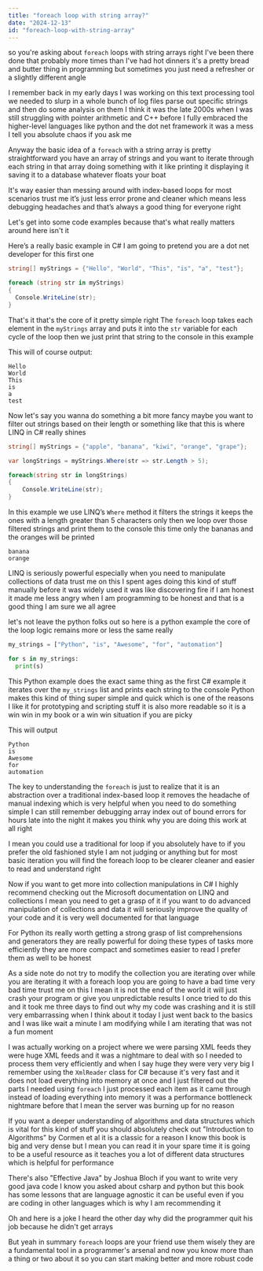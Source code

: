 ```yaml
---
title: "foreach loop with string array?"
date: "2024-12-13"
id: "foreach-loop-with-string-array"
---
```


 so you're asking about `foreach` loops with string arrays right I've been there done that probably more times than I've had hot dinners it's a pretty bread and butter thing in programming but sometimes you just need a refresher or a slightly different angle

I remember back in my early days I was working on this text processing tool we needed to slurp in a whole bunch of log files parse out specific strings and then do some analysis on them I think it was the late 2000s when I was still struggling with pointer arithmetic and C++ before I fully embraced the higher-level languages like python and the dot net framework it was a mess I tell you absolute chaos if you ask me

Anyway the basic idea of a `foreach` with a string array is pretty straightforward you have an array of strings and you want to iterate through each string in that array doing something with it like printing it displaying it saving it to a database whatever floats your boat

It's way easier than messing around with index-based loops for most scenarios trust me it’s just less error prone and cleaner which means less debugging headaches and that’s always a good thing for everyone right

Let's get into some code examples because that's what really matters around here isn't it

Here’s a really basic example in C# I am going to pretend you are a dot net developer for this first one

```csharp
string[] myStrings = {"Hello", "World", "This", "is", "a", "test"};

foreach (string str in myStrings)
{
  Console.WriteLine(str);
}
```

That's it that's the core of it pretty simple right The `foreach` loop takes each element in the `myStrings` array and puts it into the `str` variable for each cycle of the loop then we just print that string to the console in this example

This will of course output:

```
Hello
World
This
is
a
test
```

Now let's say you wanna do something a bit more fancy maybe you want to filter out strings based on their length or something like that this is where LINQ in C# really shines

```csharp
string[] myStrings = {"apple", "banana", "kiwi", "orange", "grape"};

var longStrings = myStrings.Where(str => str.Length > 5);

foreach(string str in longStrings)
{
    Console.WriteLine(str);
}
```

In this example we use LINQ’s `Where` method it filters the strings it keeps the ones with a length greater than 5 characters only then we loop over those filtered strings and print them to the console this time only the bananas and the oranges will be printed

```
banana
orange
```

LINQ is seriously powerful especially when you need to manipulate collections of data trust me on this I spent ages doing this kind of stuff manually before it was widely used it was like discovering fire if I am honest it made me less angry when I am programming to be honest and that is a good thing I am sure we all agree

  let's not leave the python folks out so here is a python example the core of the loop logic remains more or less the same really

```python
my_strings = ["Python", "is", "Awesome", "for", "automation"]

for s in my_strings:
  print(s)
```

This Python example does the exact same thing as the first C# example it iterates over the `my_strings` list and prints each string to the console Python makes this kind of thing super simple and quick which is one of the reasons I like it for prototyping and scripting stuff it is also more readable so it is a win win in my book or a win win situation if you are picky

This will output

```
Python
is
Awesome
for
automation
```

The key to understanding the `foreach` is just to realize that it is an abstraction over a traditional index-based loop it removes the headache of manual indexing which is very helpful when you need to do something simple I can still remember debugging array index out of bound errors for hours late into the night it makes you think why you are doing this work at all right

I mean you could use a traditional for loop if you absolutely have to if you prefer the old fashioned style I am not judging or anything but for most basic iteration you will find the foreach loop to be clearer cleaner and easier to read and understand right

Now if you want to get more into collection manipulations in C# I highly recommend checking out the Microsoft documentation on LINQ and collections I mean you need to get a grasp of it if you want to do advanced manipulation of collections and data it will seriously improve the quality of your code and it is very well documented for that language

For Python its really worth getting a strong grasp of list comprehensions and generators they are really powerful for doing these types of tasks more efficiently they are more compact and sometimes easier to read I prefer them as well to be honest

As a side note do not try to modify the collection you are iterating over while you are iterating it with a foreach loop you are going to have a bad time very bad time trust me on this I mean it is not the end of the world it will just crash your program or give you unpredictable results I once tried to do this and it took me three days to find out why my code was crashing and it is still very embarrassing when I think about it today I just went back to the basics and I was like wait a minute I am modifying while I am iterating that was not a fun moment

I was actually working on a project where we were parsing XML feeds they were huge XML feeds and it was a nightmare to deal with so I needed to process them very efficiently and when I say huge they were very very big I remember using the `XmlReader` class for C# because it's very fast and it does not load everything into memory at once and I just filtered out the parts I needed using `foreach` I just processed each item as it came through instead of loading everything into memory it was a performance bottleneck nightmare before that I mean the server was burning up for no reason

If you want a deeper understanding of algorithms and data structures which is vital for this kind of stuff you should absolutely check out "Introduction to Algorithms" by Cormen et al it is a classic for a reason I know this book is big and very dense but I mean you can read it in your spare time it is going to be a useful resource as it teaches you a lot of different data structures which is helpful for performance

There's also "Effective Java" by Joshua Bloch if you want to write very good java code I know you asked about csharp and python but this book has some lessons that are language agnostic it can be useful even if you are coding in other languages which is why I am recommending it

Oh and here is a joke I heard the other day why did the programmer quit his job because he didn't get arrays

But yeah in summary `foreach` loops are your friend use them wisely they are a fundamental tool in a programmer's arsenal and now you know more than a thing or two about it so you can start making better and more robust code
